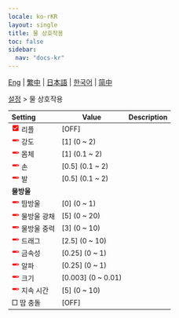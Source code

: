 ```yaml
---
locale: ko-rKR
layout: single
title: 물 상호작용
toc: false
sidebar:
  nav: "docs-kr"
---
```

[Eng](/dancexr/menu/2025.4/actor/water_interaction) | [繁中](/tw/dancexr/menu/2025.4/actor/water_interaction) | [日本語](/jp/dancexr/menu/2025.4/actor/water_interaction) | [한국어](/kr/dancexr/menu/2025.4/actor/water_interaction) | [简中](/zh/dancexr/menu/2025.4/actor/water_interaction)

[설정](../menu#설정) > 물 상호작용



| Setting | Value | Description |
| :--- | --- | :--- |
| <img src="/images/icon/ic_check_on.png" alt="check on icon"/> 리플| [OFF] | 
| <img src="/images/icon/ic_slider.png" alt="slider icon"/> 강도| [1] (0 ~ 2) | 
| <img src="/images/icon/ic_slider.png" alt="slider icon"/> 몸체| [1] (0.1 ~ 2) | 
| <img src="/images/icon/ic_slider.png" alt="slider icon"/> 손| [0.5] (0.1 ~ 2) | 
| <img src="/images/icon/ic_slider.png" alt="slider icon"/> 발| [0.5] (0.1 ~ 2) | 
|  <b>물방울</b>|| 
| <img src="/images/icon/ic_slider.png" alt="slider icon"/> 땀방울| [0] (0 ~ 1) | 
| <img src="/images/icon/ic_slider.png" alt="slider icon"/> 물방울 광채| [5] (0 ~ 20) | 
| <img src="/images/icon/ic_slider.png" alt="slider icon"/> 물방울 중력| [3] (0 ~ 10) | 
| <img src="/images/icon/ic_slider.png" alt="slider icon"/> 드래그| [2.5] (0 ~ 10) | 
| <img src="/images/icon/ic_slider.png" alt="slider icon"/> 금속성| [0.25] (0 ~ 1) | 
| <img src="/images/icon/ic_slider.png" alt="slider icon"/> 알파| [0.25] (0 ~ 1) | 
| <img src="/images/icon/ic_slider.png" alt="slider icon"/> 크기| [0.003] (0 ~ 0.01) | 
| <img src="/images/icon/ic_slider.png" alt="slider icon"/> 지속 시간| [5] (0 ~ 10) | 
|  □ 땀 충돌| [OFF] | 
